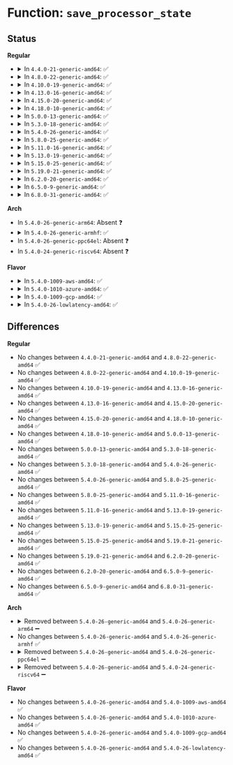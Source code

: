 # Function: <code>save_processor_state</code>

## Status
<b>Regular</b>
<ul>
<li>
<details>
<summary>In <code>4.4.0-21-generic-amd64</code>: ✅</summary>

```c
void save_processor_state()
```

```json
{
  "name": "save_processor_state",
  "collision_type": "Unique Global",
  "inline_type": "No",
  "funcs": [
    {
      "addr": 18446744071586164496,
      "name": "save_processor_state",
      "external": true,
      "loc": "arch/x86/power/cpu.c:117",
      "file": "arch/x86/power/cpu.c",
      "inline": "seen, unknown",
      "caller_inline": [],
      "caller_func": [
        "arch/x86/kernel/machine_kexec_64.c:machine_kexec",
        "kernel/power/hibernate.c:hibernation_snapshot"
      ]
    }
  ],
  "symbols": [
    {
      "addr": 18446744071586164496,
      "name": "save_processor_state",
      "section": ".text",
      "bind": "STB_GLOBAL",
      "size": 336
    }
  ]
}
```
</details>
</li>
<li>
<details>
<summary>In <code>4.8.0-22-generic-amd64</code>: ✅</summary>

```c
void save_processor_state()
```

```json
{
  "name": "save_processor_state",
  "collision_type": "Unique Global",
  "inline_type": "No",
  "funcs": [
    {
      "addr": 18446744071586578736,
      "name": "save_processor_state",
      "external": true,
      "loc": "arch/x86/power/cpu.c:143",
      "file": "arch/x86/power/cpu.c",
      "inline": "seen, unknown",
      "caller_inline": [],
      "caller_func": [
        "arch/x86/kernel/machine_kexec_64.c:machine_kexec",
        "kernel/power/hibernate.c:hibernation_snapshot"
      ]
    }
  ],
  "symbols": [
    {
      "addr": 18446744071586578736,
      "name": "save_processor_state",
      "section": ".text",
      "bind": "STB_GLOBAL",
      "size": 397
    }
  ]
}
```
</details>
</li>
<li>
<details>
<summary>In <code>4.10.0-19-generic-amd64</code>: ✅</summary>

```c
void save_processor_state()
```

```json
{
  "name": "save_processor_state",
  "collision_type": "Unique Global",
  "inline_type": "No",
  "funcs": [
    {
      "addr": 18446744071586763056,
      "name": "save_processor_state",
      "external": true,
      "loc": "arch/x86/power/cpu.c:143",
      "file": "arch/x86/power/cpu.c",
      "inline": "seen, unknown",
      "caller_inline": [],
      "caller_func": [
        "arch/x86/kernel/machine_kexec_64.c:machine_kexec",
        "kernel/power/hibernate.c:hibernation_snapshot"
      ]
    }
  ],
  "symbols": [
    {
      "addr": 18446744071586763056,
      "name": "save_processor_state",
      "section": ".text",
      "bind": "STB_GLOBAL",
      "size": 397
    }
  ]
}
```
</details>
</li>
<li>
<details>
<summary>In <code>4.13.0-16-generic-amd64</code>: ✅</summary>

```c
void save_processor_state()
```

```json
{
  "name": "save_processor_state",
  "collision_type": "Unique Global",
  "inline_type": "No",
  "funcs": [
    {
      "addr": 18446744071586886304,
      "name": "save_processor_state",
      "external": true,
      "loc": "arch/x86/power/cpu.c:143",
      "file": "arch/x86/power/cpu.c",
      "inline": "seen, unknown",
      "caller_inline": [],
      "caller_func": [
        "arch/x86/kernel/machine_kexec_64.c:machine_kexec",
        "kernel/power/hibernate.c:hibernation_snapshot"
      ]
    }
  ],
  "symbols": [
    {
      "addr": 18446744071586886304,
      "name": "save_processor_state",
      "section": ".text",
      "bind": "STB_GLOBAL",
      "size": 397
    }
  ]
}
```
</details>
</li>
<li>
<details>
<summary>In <code>4.15.0-20-generic-amd64</code>: ✅</summary>

```c
void save_processor_state()
```

```json
{
  "name": "save_processor_state",
  "collision_type": "Unique Global",
  "inline_type": "No",
  "funcs": [
    {
      "addr": 18446744071587374992,
      "name": "save_processor_state",
      "external": true,
      "loc": "arch/x86/power/cpu.c:135",
      "file": "arch/x86/power/cpu.c",
      "inline": "seen, unknown",
      "caller_inline": [],
      "caller_func": [
        "arch/x86/kernel/machine_kexec_64.c:machine_kexec",
        "kernel/power/hibernate.c:hibernation_snapshot"
      ]
    }
  ],
  "symbols": [
    {
      "addr": 18446744071587374992,
      "name": "save_processor_state",
      "section": ".text",
      "bind": "STB_GLOBAL",
      "size": 402
    }
  ]
}
```
</details>
</li>
<li>
<details>
<summary>In <code>4.18.0-10-generic-amd64</code>: ✅</summary>

```c
void save_processor_state()
```

```json
{
  "name": "save_processor_state",
  "collision_type": "Unique Global",
  "inline_type": "No",
  "funcs": [
    {
      "addr": 18446744071587678672,
      "name": "save_processor_state",
      "external": true,
      "loc": "arch/x86/power/cpu.c:135",
      "file": "arch/x86/power/cpu.c",
      "inline": "seen, unknown",
      "caller_inline": [],
      "caller_func": [
        "arch/x86/kernel/machine_kexec_64.c:machine_kexec",
        "kernel/power/hibernate.c:hibernation_snapshot"
      ]
    }
  ],
  "symbols": [
    {
      "addr": 18446744071587678672,
      "name": "save_processor_state",
      "section": ".text",
      "bind": "STB_GLOBAL",
      "size": 402
    }
  ]
}
```
</details>
</li>
<li>
<details>
<summary>In <code>5.0.0-13-generic-amd64</code>: ✅</summary>

```c
void save_processor_state()
```

```json
{
  "name": "save_processor_state",
  "collision_type": "Unique Global",
  "inline_type": "No",
  "funcs": [
    {
      "addr": 18446744071587809760,
      "name": "save_processor_state",
      "external": true,
      "loc": "arch/x86/power/cpu.c:135",
      "file": "arch/x86/power/cpu.c",
      "inline": "seen, unknown",
      "caller_inline": [],
      "caller_func": [
        "arch/x86/kernel/machine_kexec_64.c:machine_kexec",
        "kernel/power/hibernate.c:hibernation_snapshot"
      ]
    }
  ],
  "symbols": [
    {
      "addr": 18446744071587809760,
      "name": "save_processor_state",
      "section": ".text",
      "bind": "STB_GLOBAL",
      "size": 402
    }
  ]
}
```
</details>
</li>
<li>
<details>
<summary>In <code>5.3.0-18-generic-amd64</code>: ✅</summary>

```c
void save_processor_state()
```

```json
{
  "name": "save_processor_state",
  "collision_type": "Unique Global",
  "inline_type": "No",
  "funcs": [
    {
      "addr": 18446744071588116496,
      "name": "save_processor_state",
      "external": true,
      "loc": "arch/x86/power/cpu.c:135",
      "file": "arch/x86/power/cpu.c",
      "inline": "seen, unknown",
      "caller_inline": [],
      "caller_func": [
        "arch/x86/kernel/machine_kexec_64.c:machine_kexec",
        "kernel/power/hibernate.c:hibernation_snapshot"
      ]
    }
  ],
  "symbols": [
    {
      "addr": 18446744071588116496,
      "name": "save_processor_state",
      "section": ".text",
      "bind": "STB_GLOBAL",
      "size": 28
    }
  ]
}
```
</details>
</li>
<li>
<details>
<summary>In <code>5.4.0-26-generic-amd64</code>: ✅</summary>

```c
void save_processor_state()
```

```json
{
  "name": "save_processor_state",
  "collision_type": "Unique Global",
  "inline_type": "No",
  "funcs": [
    {
      "addr": 18446744071588321760,
      "name": "save_processor_state",
      "external": true,
      "loc": "arch/x86/power/cpu.c:132",
      "file": "arch/x86/power/cpu.c",
      "inline": "seen, unknown",
      "caller_inline": [],
      "caller_func": [
        "arch/x86/kernel/machine_kexec_64.c:machine_kexec",
        "kernel/power/hibernate.c:hibernation_snapshot"
      ]
    }
  ],
  "symbols": [
    {
      "addr": 18446744071588321760,
      "name": "save_processor_state",
      "section": ".text",
      "bind": "STB_GLOBAL",
      "size": 388
    }
  ]
}
```
</details>
</li>
<li>
<details>
<summary>In <code>5.8.0-25-generic-amd64</code>: ✅</summary>

```c
void save_processor_state()
```

```json
{
  "name": "save_processor_state",
  "collision_type": "Unique Global",
  "inline_type": "No",
  "funcs": [
    {
      "addr": 18446744071591142480,
      "name": "save_processor_state",
      "external": true,
      "loc": "arch/x86/power/cpu.c:132",
      "file": "arch/x86/power/cpu.c",
      "inline": "seen, unknown",
      "caller_inline": [],
      "caller_func": [
        "arch/x86/kernel/machine_kexec_64.c:machine_kexec",
        "kernel/power/hibernate.c:resume_target_kernel",
        "kernel/power/hibernate.c:create_image"
      ]
    }
  ],
  "symbols": [
    {
      "addr": 18446744071591142480,
      "name": "save_processor_state",
      "section": ".text",
      "bind": "STB_GLOBAL",
      "size": 28
    }
  ]
}
```
</details>
</li>
<li>
<details>
<summary>In <code>5.11.0-16-generic-amd64</code>: ✅</summary>

```c
void save_processor_state()
```

```json
{
  "name": "save_processor_state",
  "collision_type": "Unique Global",
  "inline_type": "No",
  "funcs": [
    {
      "addr": 18446744071591226560,
      "name": "save_processor_state",
      "external": true,
      "loc": "arch/x86/power/cpu.c:132",
      "file": "arch/x86/power/cpu.c",
      "inline": "seen, unknown",
      "caller_inline": [],
      "caller_func": [
        "arch/x86/kernel/machine_kexec_64.c:machine_kexec",
        "kernel/power/hibernate.c:resume_target_kernel",
        "kernel/power/hibernate.c:create_image"
      ]
    }
  ],
  "symbols": [
    {
      "addr": 18446744071591226560,
      "name": "save_processor_state",
      "section": ".text",
      "bind": "STB_GLOBAL",
      "size": 28
    }
  ]
}
```
</details>
</li>
<li>
<details>
<summary>In <code>5.13.0-19-generic-amd64</code>: ✅</summary>

```c
void save_processor_state()
```

```json
{
  "name": "save_processor_state",
  "collision_type": "Unique Global",
  "inline_type": "No",
  "funcs": [
    {
      "addr": 18446744071591175792,
      "name": "save_processor_state",
      "external": true,
      "loc": "arch/x86/power/cpu.c:129",
      "file": "arch/x86/power/cpu.c",
      "inline": "seen, unknown",
      "caller_inline": [],
      "caller_func": [
        "arch/x86/kernel/machine_kexec_64.c:machine_kexec",
        "kernel/power/hibernate.c:hibernation_restore",
        "kernel/power/hibernate.c:create_image"
      ]
    }
  ],
  "symbols": [
    {
      "addr": 18446744071591175792,
      "name": "save_processor_state",
      "section": ".text",
      "bind": "STB_GLOBAL",
      "size": 28
    }
  ]
}
```
</details>
</li>
<li>
<details>
<summary>In <code>5.15.0-25-generic-amd64</code>: ✅</summary>

```c
void save_processor_state()
```

```json
{
  "name": "save_processor_state",
  "collision_type": "Unique Global",
  "inline_type": "No",
  "funcs": [
    {
      "addr": 18446744071592029488,
      "name": "save_processor_state",
      "external": true,
      "loc": "arch/x86/power/cpu.c:130",
      "file": "arch/x86/power/cpu.c",
      "inline": "seen, unknown",
      "caller_inline": [],
      "caller_func": [
        "arch/x86/kernel/machine_kexec_64.c:machine_kexec",
        "kernel/power/hibernate.c:hibernation_restore",
        "kernel/power/hibernate.c:create_image"
      ]
    }
  ],
  "symbols": [
    {
      "addr": 18446744071592029488,
      "name": "save_processor_state",
      "section": ".text",
      "bind": "STB_GLOBAL",
      "size": 28
    }
  ]
}
```
</details>
</li>
<li>
<details>
<summary>In <code>5.19.0-21-generic-amd64</code>: ✅</summary>

```c
void save_processor_state()
```

```json
{
  "name": "save_processor_state",
  "collision_type": "Unique Global",
  "inline_type": "No",
  "funcs": [
    {
      "addr": 18446744071593797312,
      "name": "save_processor_state",
      "external": true,
      "loc": "arch/x86/power/cpu.c:132",
      "file": "arch/x86/power/cpu.c",
      "inline": "seen, unknown",
      "caller_inline": [],
      "caller_func": [
        "arch/x86/kernel/machine_kexec_64.c:machine_kexec",
        "kernel/power/hibernate.c:resume_target_kernel",
        "kernel/power/hibernate.c:create_image"
      ]
    }
  ],
  "symbols": [
    {
      "addr": 18446744071593797312,
      "name": "save_processor_state",
      "section": ".text",
      "bind": "STB_GLOBAL",
      "size": 34
    }
  ]
}
```
</details>
</li>
<li>
<details>
<summary>In <code>6.2.0-20-generic-amd64</code>: ✅</summary>

```c
void save_processor_state()
```

```json
{
  "name": "save_processor_state",
  "collision_type": "Unique Global",
  "inline_type": "No",
  "funcs": [
    {
      "addr": 18446744071595741360,
      "name": "save_processor_state",
      "external": true,
      "loc": "arch/x86/power/cpu.c:133",
      "file": "arch/x86/power/cpu.c",
      "inline": "seen, unknown",
      "caller_inline": [],
      "caller_func": [
        "arch/x86/kernel/machine_kexec_64.c:machine_kexec",
        "kernel/power/hibernate.c:resume_target_kernel",
        "kernel/power/hibernate.c:create_image"
      ]
    }
  ],
  "symbols": [
    {
      "addr": 18446744071595741360,
      "name": "save_processor_state",
      "section": ".text",
      "bind": "STB_GLOBAL",
      "size": 34
    }
  ]
}
```
</details>
</li>
<li>
<details>
<summary>In <code>6.5.0-9-generic-amd64</code>: ✅</summary>

```c
void save_processor_state()
```

```json
{
  "name": "save_processor_state",
  "collision_type": "Unique Global",
  "inline_type": "No",
  "funcs": [
    {
      "addr": 18446744071596267328,
      "name": "save_processor_state",
      "external": true,
      "loc": "arch/x86/power/cpu.c:133",
      "file": "arch/x86/power/cpu.c",
      "inline": "seen, unknown",
      "caller_inline": [],
      "caller_func": [
        "arch/x86/kernel/machine_kexec_64.c:machine_kexec",
        "kernel/power/hibernate.c:resume_target_kernel",
        "kernel/power/hibernate.c:create_image"
      ]
    }
  ],
  "symbols": [
    {
      "addr": 18446744071596267328,
      "name": "save_processor_state",
      "section": ".text",
      "bind": "STB_GLOBAL",
      "size": 34
    }
  ]
}
```
</details>
</li>
<li>
<details>
<summary>In <code>6.8.0-31-generic-amd64</code>: ✅</summary>

```c
void save_processor_state()
```

```json
{
  "name": "save_processor_state",
  "collision_type": "Unique Global",
  "inline_type": "No",
  "funcs": [
    {
      "addr": 18446744071597150016,
      "name": "save_processor_state",
      "external": true,
      "loc": "arch/x86/power/cpu.c:133",
      "file": "arch/x86/power/cpu.c",
      "inline": "seen, unknown",
      "caller_inline": [],
      "caller_func": [
        "arch/x86/kernel/machine_kexec_64.c:machine_kexec",
        "kernel/power/hibernate.c:resume_target_kernel",
        "kernel/power/hibernate.c:create_image"
      ]
    }
  ],
  "symbols": [
    {
      "addr": 18446744071597150016,
      "name": "save_processor_state",
      "section": ".text",
      "bind": "STB_GLOBAL",
      "size": 34
    }
  ]
}
```
</details>
</li>
</ul>
<b>Arch</b>
<ul>
<li>
In <code>5.4.0-26-generic-arm64</code>: Absent ❓
</li>
<li>
<details>
<summary>In <code>5.4.0-26-generic-armhf</code>: ✅</summary>

```c
void save_processor_state()
```

```json
{
  "name": "save_processor_state",
  "collision_type": "Unique Global",
  "inline_type": "No",
  "funcs": [
    {
      "addr": 3224444456,
      "name": "save_processor_state",
      "external": true,
      "loc": "arch/arm/kernel/hibernate.c:34",
      "file": "arch/arm/kernel/hibernate.c",
      "inline": "seen, unknown",
      "caller_inline": [],
      "caller_func": [
        "kernel/power/hibernate.c:hibernation_snapshot"
      ]
    }
  ],
  "symbols": [
    {
      "addr": 3224444456,
      "name": "save_processor_state",
      "section": ".text",
      "bind": "STB_GLOBAL",
      "size": 72
    }
  ]
}
```
</details>
</li>
<li>
In <code>5.4.0-26-generic-ppc64el</code>: Absent ❓
</li>
<li>
In <code>5.4.0-24-generic-riscv64</code>: Absent ❓
</li>
</ul>
<b>Flavor</b>
<ul>
<li>
<details>
<summary>In <code>5.4.0-1009-aws-amd64</code>: ✅</summary>

```c
void save_processor_state()
```

```json
{
  "name": "save_processor_state",
  "collision_type": "Unique Global",
  "inline_type": "No",
  "funcs": [
    {
      "addr": 18446744071587925408,
      "name": "save_processor_state",
      "external": true,
      "loc": "arch/x86/power/cpu.c:132",
      "file": "arch/x86/power/cpu.c",
      "inline": "seen, unknown",
      "caller_inline": [],
      "caller_func": [
        "arch/x86/kernel/machine_kexec_64.c:machine_kexec",
        "kernel/power/hibernate.c:hibernation_snapshot"
      ]
    }
  ],
  "symbols": [
    {
      "addr": 18446744071587925408,
      "name": "save_processor_state",
      "section": ".text",
      "bind": "STB_GLOBAL",
      "size": 388
    }
  ]
}
```
</details>
</li>
<li>
<details>
<summary>In <code>5.4.0-1010-azure-amd64</code>: ✅</summary>

```c
void save_processor_state()
```

```json
{
  "name": "save_processor_state",
  "collision_type": "Unique Global",
  "inline_type": "No",
  "funcs": [
    {
      "addr": 18446744071587640608,
      "name": "save_processor_state",
      "external": true,
      "loc": "arch/x86/power/cpu.c:132",
      "file": "arch/x86/power/cpu.c",
      "inline": "seen, unknown",
      "caller_inline": [],
      "caller_func": [
        "arch/x86/kernel/machine_kexec_64.c:machine_kexec",
        "kernel/power/hibernate.c:hibernation_snapshot"
      ]
    }
  ],
  "symbols": [
    {
      "addr": 18446744071587640608,
      "name": "save_processor_state",
      "section": ".text",
      "bind": "STB_GLOBAL",
      "size": 548
    }
  ]
}
```
</details>
</li>
<li>
<details>
<summary>In <code>5.4.0-1009-gcp-amd64</code>: ✅</summary>

```c
void save_processor_state()
```

```json
{
  "name": "save_processor_state",
  "collision_type": "Unique Global",
  "inline_type": "No",
  "funcs": [
    {
      "addr": 18446744071588258816,
      "name": "save_processor_state",
      "external": true,
      "loc": "arch/x86/power/cpu.c:132",
      "file": "arch/x86/power/cpu.c",
      "inline": "seen, unknown",
      "caller_inline": [],
      "caller_func": [
        "arch/x86/kernel/machine_kexec_64.c:machine_kexec",
        "kernel/power/hibernate.c:hibernation_snapshot"
      ]
    }
  ],
  "symbols": [
    {
      "addr": 18446744071588258816,
      "name": "save_processor_state",
      "section": ".text",
      "bind": "STB_GLOBAL",
      "size": 388
    }
  ]
}
```
</details>
</li>
<li>
<details>
<summary>In <code>5.4.0-26-lowlatency-amd64</code>: ✅</summary>

```c
void save_processor_state()
```

```json
{
  "name": "save_processor_state",
  "collision_type": "Unique Global",
  "inline_type": "No",
  "funcs": [
    {
      "addr": 18446744071588394336,
      "name": "save_processor_state",
      "external": true,
      "loc": "arch/x86/power/cpu.c:132",
      "file": "arch/x86/power/cpu.c",
      "inline": "seen, unknown",
      "caller_inline": [],
      "caller_func": [
        "arch/x86/kernel/machine_kexec_64.c:machine_kexec",
        "kernel/power/hibernate.c:hibernation_snapshot"
      ]
    }
  ],
  "symbols": [
    {
      "addr": 18446744071588394336,
      "name": "save_processor_state",
      "section": ".text",
      "bind": "STB_GLOBAL",
      "size": 388
    }
  ]
}
```
</details>
</li>
</ul>

## Differences
<b>Regular</b>
<ul>
<li>
No changes between <code>4.4.0-21-generic-amd64</code> and <code>4.8.0-22-generic-amd64</code> ✅
</li>
<li>
No changes between <code>4.8.0-22-generic-amd64</code> and <code>4.10.0-19-generic-amd64</code> ✅
</li>
<li>
No changes between <code>4.10.0-19-generic-amd64</code> and <code>4.13.0-16-generic-amd64</code> ✅
</li>
<li>
No changes between <code>4.13.0-16-generic-amd64</code> and <code>4.15.0-20-generic-amd64</code> ✅
</li>
<li>
No changes between <code>4.15.0-20-generic-amd64</code> and <code>4.18.0-10-generic-amd64</code> ✅
</li>
<li>
No changes between <code>4.18.0-10-generic-amd64</code> and <code>5.0.0-13-generic-amd64</code> ✅
</li>
<li>
No changes between <code>5.0.0-13-generic-amd64</code> and <code>5.3.0-18-generic-amd64</code> ✅
</li>
<li>
No changes between <code>5.3.0-18-generic-amd64</code> and <code>5.4.0-26-generic-amd64</code> ✅
</li>
<li>
No changes between <code>5.4.0-26-generic-amd64</code> and <code>5.8.0-25-generic-amd64</code> ✅
</li>
<li>
No changes between <code>5.8.0-25-generic-amd64</code> and <code>5.11.0-16-generic-amd64</code> ✅
</li>
<li>
No changes between <code>5.11.0-16-generic-amd64</code> and <code>5.13.0-19-generic-amd64</code> ✅
</li>
<li>
No changes between <code>5.13.0-19-generic-amd64</code> and <code>5.15.0-25-generic-amd64</code> ✅
</li>
<li>
No changes between <code>5.15.0-25-generic-amd64</code> and <code>5.19.0-21-generic-amd64</code> ✅
</li>
<li>
No changes between <code>5.19.0-21-generic-amd64</code> and <code>6.2.0-20-generic-amd64</code> ✅
</li>
<li>
No changes between <code>6.2.0-20-generic-amd64</code> and <code>6.5.0-9-generic-amd64</code> ✅
</li>
<li>
No changes between <code>6.5.0-9-generic-amd64</code> and <code>6.8.0-31-generic-amd64</code> ✅
</li>
</ul>
<b>Arch</b>
<ul>
<li>
<details>
<summary>Removed between <code>5.4.0-26-generic-amd64</code> and <code>5.4.0-26-generic-arm64</code> ➖</summary>

```c
void save_processor_state()
```
</details>
</li>
<li>
No changes between <code>5.4.0-26-generic-amd64</code> and <code>5.4.0-26-generic-armhf</code> ✅
</li>
<li>
<details>
<summary>Removed between <code>5.4.0-26-generic-amd64</code> and <code>5.4.0-26-generic-ppc64el</code> ➖</summary>

```c
void save_processor_state()
```
</details>
</li>
<li>
<details>
<summary>Removed between <code>5.4.0-26-generic-amd64</code> and <code>5.4.0-24-generic-riscv64</code> ➖</summary>

```c
void save_processor_state()
```
</details>
</li>
</ul>
<b>Flavor</b>
<ul>
<li>
No changes between <code>5.4.0-26-generic-amd64</code> and <code>5.4.0-1009-aws-amd64</code> ✅
</li>
<li>
No changes between <code>5.4.0-26-generic-amd64</code> and <code>5.4.0-1010-azure-amd64</code> ✅
</li>
<li>
No changes between <code>5.4.0-26-generic-amd64</code> and <code>5.4.0-1009-gcp-amd64</code> ✅
</li>
<li>
No changes between <code>5.4.0-26-generic-amd64</code> and <code>5.4.0-26-lowlatency-amd64</code> ✅
</li>
</ul>
